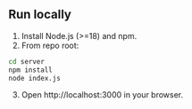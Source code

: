 ## Run locally
1. Install Node.js (>=18) and npm.
2. From repo root:
```bash
cd server
npm install
node index.js
```
3. Open http://localhost:3000 in your browser.